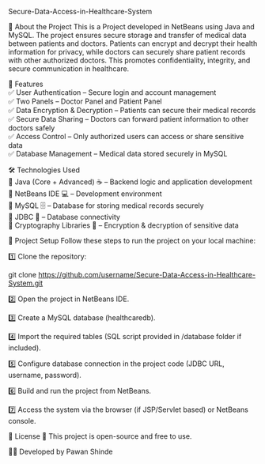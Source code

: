 Secure-Data-Access-in-Healthcare-System

📝 About the Project
This is a Project developed in NetBeans using Java and MySQL.
The project ensures secure storage and transfer of medical data between patients and doctors. 
Patients can encrypt and decrypt their health information for privacy, while doctors can securely share patient records with other authorized doctors.
This promotes confidentiality, integrity, and secure communication in healthcare.

🚀 Features<br>
✅ User Authentication – Secure login and account management <br>
✅ Two Panels – Doctor Panel and Patient Panel <br>
✅ Data Encryption & Decryption – Patients can secure their medical records <br>
✅ Secure Data Sharing – Doctors can forward patient information to other doctors safely <br>
✅ Access Control – Only authorized users can access or share sensitive data <br>
✅ Database Management – Medical data stored securely in MySQL <br>

🛠️ Technologies Used<br>
🔹 Java (Core + Advanced) ☕ – Backend logic and application development <br>
🔹 NetBeans IDE 💻 – Development environment <br>
🔹 MySQL 🗄️ – Database for storing medical records securely <br>
🔹 JDBC 🔗 – Database connectivity <br>
🔹 Cryptography Libraries 🔐 – Encryption & decryption of sensitive data <br>

📂 Project Setup
Follow these steps to run the project on your local machine:

1️⃣ Clone the repository:

git clone https://github.com/username/Secure-Data-Access-in-Healthcare-System.git


2️⃣ Open the project in NetBeans IDE.

3️⃣ Create a MySQL database (healthcaredb).

4️⃣ Import the required tables (SQL script provided in /database folder if included).

5️⃣ Configure database connection in the project code (JDBC URL, username, password).

6️⃣ Build and run the project from NetBeans.

7️⃣ Access the system via the browser (if JSP/Servlet based) or NetBeans console.

📜 License
📌 This project is open-source and free to use.

👨‍💻 Developed by Pawan Shinde
